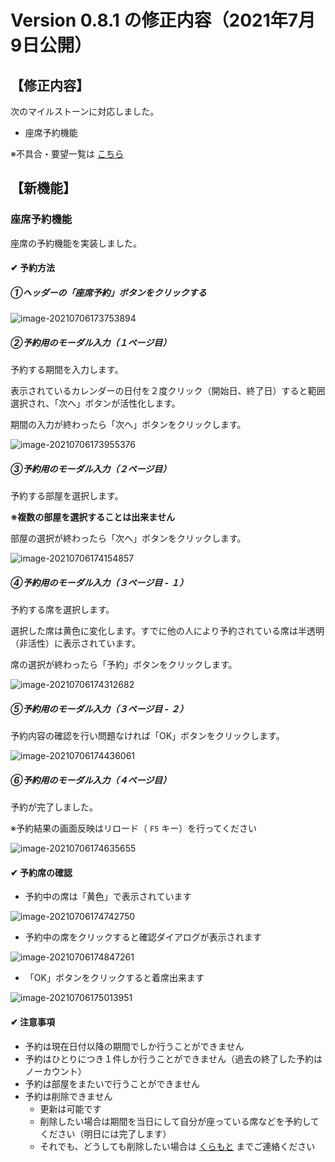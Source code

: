 # Version 0.8.1 の修正内容（2021年7月9日公開）

## 【修正内容】

次のマイルストーンに対応しました。

- 座席予約機能



※不具合・要望一覧は [こちら](https://github.com/a-kodama/WFP_beta_test/blob/master/README.md)

## 【新機能】

### 座席予約機能

座席の予約機能を実装しました。



#### ✔ 予約方法

##### ①ヘッダーの「座席予約」ボタンをクリックする

![image-20210706173753894](https://user-images.githubusercontent.com/19407009/124574847-d4f86f80-de85-11eb-8c7b-96d19ed8c972.png)

##### ②予約用のモーダル入力（１ページ目）

予約する期間を入力します。

表示されているカレンダーの日付を２度クリック（開始日、終了日）すると範囲選択され、「次へ」ボタンが活性化します。

期間の入力が終わったら「次へ」ボタンをクリックします。

![image-20210706173955376](https://user-images.githubusercontent.com/19407009/124574917-e6da1280-de85-11eb-99d0-a6a3ceb763aa.png)

##### ③予約用のモーダル入力（２ページ目）

予約する部屋を選択します。

**※複数の部屋を選択することは出来ません**

部屋の選択が終わったら「次へ」ボタンをクリックします。

![image-20210706174154857](https://user-images.githubusercontent.com/19407009/124574981-f48f9800-de85-11eb-9c0b-3a260efc2e77.png)

##### ④予約用のモーダル入力（３ページ目 - １）

予約する席を選択します。

選択した席は黄色に変化します。すでに他の人により予約されている席は半透明（非活性）に表示されています。

席の選択が終わったら「予約」ボタンをクリックします。

![image-20210706174312682](https://user-images.githubusercontent.com/19407009/124575174-20128280-de86-11eb-96cf-425fe00f3abc.png)

##### ⑤予約用のモーダル入力（３ページ目 - ２）

予約内容の確認を行い問題なければ「OK」ボタンをクリックします。

![image-20210706174436061](https://user-images.githubusercontent.com/19407009/124575238-2e609e80-de86-11eb-95b5-701538672f85.png)

##### ⑥予約用のモーダル入力（４ページ目）

予約が完了しました。

※予約結果の画面反映はリロード（ `F5` キー）を行ってください

![image-20210706174635655](https://user-images.githubusercontent.com/19407009/124575277-39b3ca00-de86-11eb-94cf-064d3f27fe9a.png)



#### ✔ 予約席の確認

- 予約中の席は「黄色」で表示されています

![image-20210706174742750](https://user-images.githubusercontent.com/19407009/124575341-489a7c80-de86-11eb-8606-9461b1da5a68.png)

- 予約中の席をクリックすると確認ダイアログが表示されます

![image-20210706174847261](https://user-images.githubusercontent.com/19407009/124575424-5bad4c80-de86-11eb-8e04-638ebbb678fe.png)

- 「OK」ボタンをクリックすると着席出来ます

![image-20210706175013951](https://user-images.githubusercontent.com/19407009/124575482-67007800-de86-11eb-8c9c-fe7df0ba86c5.png)



#### ✔ 注意事項

- 予約は現在日付以降の期間でしか行うことができません
- 予約はひとりにつき１件しか行うことができません（過去の終了した予約はノーカウント）
- 予約は部屋をまたいで行うことができません
- 予約は削除できません
  - 更新は可能です
  - 削除したい場合は期間を当日にして自分が座っている席などを予約してください（明日には完了します）
  - それでも、どうしても削除したい場合は [くらもと](kuramoto@pscsrv.co.jp) までご連絡ください